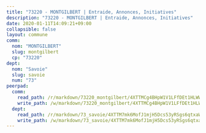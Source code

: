 ```yaml
---
title: "73220 - MONTGILBERT | Entraide, Annonces, Initiatives"
description: "73220 - MONTGILBERT | Entraide, Annonces, Initiatives"
date: 2020-01-11T14:09:21+09:00
collapsible: false
layout: commune
comm:
  nom: "MONTGILBERT"
  slug: montgilbert
  cp: "73220"
dept:
  nom: "Savoie"
  slug: savoie
  num: "73"
peerpad:
  comm:
    read_path: /r/markdown/73220_montgilbert/4XTTMCg4BHpW1V1LFfDEt1HLWWqXuyJxVSRAmZxDTJWkGc7Pb
    write_path: /w/markdown/73220_montgilbert/4XTTMCg4BHpW1V1LFfDEt1HLWWqXuyJxVSRAmZxDTJWkGc7Pb-K3TgTwKmocy6GVALCCHJTLmmT5DvsQM3WGLAYuRYV1RGcJUxogdMG9YUJwZHLp1AgEAxoUBcHLbppg8PX2ytYsFE6JuYapxe6B1h4TRbRBxorhMG3hd1gjRyikduFg7H9iDeVMyF
  dept:
    read_path: /r/markdown/73_savoie/4XTTM7mk6MofJ1mjH5Dcs53yRSgs6qtxaWYjKD54ttqHGEMur
    write_path: /w/markdown/73_savoie/4XTTM7mk6MofJ1mjH5Dcs53yRSgs6qtxaWYjKD54ttqHGEMur-K3TgTorsK1WLw8S2EgnkoX8tJEgZgam6ANhvqrVqNfiz9fX8kbMKu5AF1rqzXyxMRZgoVPrb5EERe3PeBhqF1SBfP5G1PJnvsDUF2LQSxevobpkDM4djQDebTYoo6Yx53thenJpY
---
```


